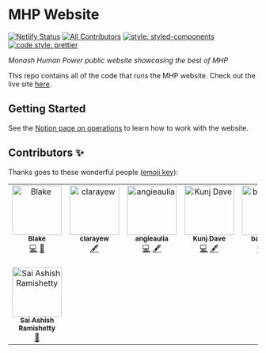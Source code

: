 # MHP Website

[![Netlify Status](https://api.netlify.com/api/v1/badges/4e11de4f-08a6-455e-a138-2c241560a582/deploy-status)](https://app.netlify.com/sites/mhp-test/deploys)
[![All Contributors](https://img.shields.io/badge/all_contributors-2-orange.svg?style=flat-square)](#contributors)
[![style: styled-components](https://img.shields.io/badge/style-%F0%9F%92%85%20styled--components-orange.svg?colorB=daa357&colorA=db748e)](https://github.com/styled-components/styled-components)
[![code style: prettier](https://img.shields.io/badge/code_style-prettier-ff69b4.svg?style=flat-square)](https://github.com/prettier/prettier)

_Monash Human Power public website showcasing the best of MHP_

This repo contains all of the code that runs the MHP website. Check out the live site [here](https://monashhumanpower.org).

## Getting Started

See the [Notion page on operations](https://www.notion.so/monashhumanpower/MHP-Website-c279218a13a74477a29b0ceeb91f1a46?pvs=4)
to learn how to work with the website.

## Contributors ✨

Thanks goes to these wonderful people ([emoji key](https://allcontributors.org/docs/en/emoji-key)):

<!-- ALL-CONTRIBUTORS-LIST:START - Do not remove or modify this section -->
<!-- prettier-ignore-start -->
<!-- markdownlint-disable -->
<table>
  <tbody>
    <tr>
      <td align="center" valign="top" width="14.28%"><a href="https://github.com/Blake-Haydon"><img src="https://avatars2.githubusercontent.com/u/23159604?v=4?s=100" width="100px;" alt="Blake"/><br /><sub><b>Blake</b></sub></a><br /><a href="https://github.com/monash-human-power /MHP-Website/commits?author=Blake-Haydon" title="Code">💻</a> <a href="https://github.com/monash-human-power /MHP-Website/commits?author=Blake-Haydon" title="Documentation">📖</a></td>
      <td align="center" valign="top" width="14.28%"><a href="https://github.com/clarayew"><img src="https://avatars0.githubusercontent.com/u/71205412?v=4?s=100" width="100px;" alt="clarayew"/><br /><sub><b>clarayew</b></sub></a><br /><a href="#content-clarayew" title="Content">🖋</a></td>
      <td align="center" valign="top" width="14.28%"><a href="https://github.com/angieaulia"><img src="https://avatars2.githubusercontent.com/u/71426239?v=4?s=100" width="100px;" alt="angieaulia"/><br /><sub><b>angieaulia</b></sub></a><br /><a href="https://github.com/monash-human-power /MHP-Website/commits?author=angieaulia" title="Code">💻</a> <a href="#content-angieaulia" title="Content">🖋</a></td>
      <td align="center" valign="top" width="14.28%"><a href="https://github.com/kdav108"><img src="https://avatars.githubusercontent.com/u/63642262?v=4?s=100" width="100px;" alt="Kunj Dave"/><br /><sub><b>Kunj Dave</b></sub></a><br /><a href="https://github.com/monash-human-power /MHP-Website/commits?author=kdav108" title="Code">💻</a> <a href="#content-kdav108" title="Content">🖋</a></td>
      <td align="center" valign="top" width="14.28%"><a href="https://github.com/bahar-ap"><img src="https://avatars.githubusercontent.com/u/81912681?v=4?s=100" width="100px;" alt="bahar-ap"/><br /><sub><b>bahar-ap</b></sub></a><br /><a href="https://github.com/monash-human-power /MHP-Website/commits?author=bahar-ap" title="Code">💻</a> <a href="#content-bahar-ap" title="Content">🖋</a></td>
      <td align="center" valign="top" width="14.28%"><a href="https://github.com/megascrapper"><img src="https://avatars.githubusercontent.com/u/34503494?v=4?s=100" width="100px;" alt="Akbar Fadiansyah"/><br /><sub><b>Akbar Fadiansyah</b></sub></a><br /><a href="https://github.com/monash-human-power /MHP-Website/commits?author=megascrapper" title="Code">💻</a> <a href="#content-megascrapper" title="Content">🖋</a></td>
      <td align="center" valign="top" width="14.28%"><a href="https://github.com/carlthe7"><img src="https://avatars.githubusercontent.com/u/110951978?v=4?s=100" width="100px;" alt="carlthe7"/><br /><sub><b>carlthe7</b></sub></a><br /><a href="https://github.com/monash-human-power /MHP-Website/pulls?q=is%3Apr+reviewed-by%3Acarlthe7" title="Reviewed Pull Requests">👀</a></td>
    </tr>
    <tr>
      <td align="center" valign="top" width="14.28%"><a href="https://github.com/sairamishetty"><img src="https://avatars.githubusercontent.com/u/126044967?v=4?s=100" width="100px;" alt="Sai Ashish Ramishetty"/><br /><sub><b>Sai Ashish Ramishetty</b></sub></a><br /><a href="https://github.com/monash-human-power /MHP-Website/pulls?q=is%3Apr+reviewed-by%3Asairamishetty" title="Reviewed Pull Requests">👀</a></td>
    </tr>
  </tbody>
</table>

<!-- markdownlint-restore -->
<!-- prettier-ignore-end -->

<!-- ALL-CONTRIBUTORS-LIST:END -->
